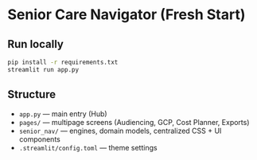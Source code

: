 # Senior Care Navigator (Fresh Start)

## Run locally
```bash
pip install -r requirements.txt
streamlit run app.py
```

## Structure
- `app.py` — main entry (Hub)
- `pages/` — multipage screens (Audiencing, GCP, Cost Planner, Exports)
- `senior_nav/` — engines, domain models, centralized CSS + UI components
- `.streamlit/config.toml` — theme settings
